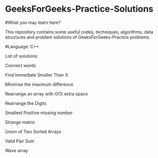 # GeeksForGeeks-Practice-Solutions

#What you may learn here?

This repository contains some useful codes, techniques, algorithms, data structures and problem solutions of GeeksForGeeks-Practice problems.

#Language: C++

List of solutions:

Connect words

Find Immediate Smaller Than X

Minimise the maximum difference

Rearrange an array with O(1) extra space

Rearrange the Digits

Smallest Positive missing number

Strange matrix

Union of Two Sorted Arrays

Valid Pair Sum

Wave array

